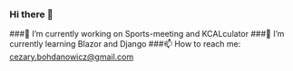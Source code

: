 ### Hi there 👋
###🔭 I’m currently working on Sports-meeting and KCALculator
###🌱 I’m currently learning Blazor and Django
###📫 How to reach me: cezary.bohdanowicz@gmail.com

<!--
**Czarek98/Czarek98** is a ✨ _special_ ✨ repository because its `README.md` (this file) appears on your GitHub profile.


- ⚡ Fun fact: ...
-->
